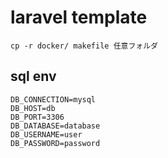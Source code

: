 # laravel template

```
cp -r docker/ makefile 任意フォルダ
```

## sql env

```
DB_CONNECTION=mysql
DB_HOST=db
DB_PORT=3306
DB_DATABASE=database
DB_USERNAME=user
DB_PASSWORD=password
```
